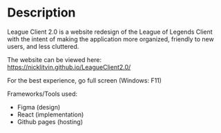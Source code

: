 # Description

League Client 2.0 is a website redesign of the League of Legends Client with the intent of making the application more organized, friendly to new users, and less cluttered.

The website can be viewed here: https://nicklitvin.github.io/LeagueClient2.0/

For the best experience, go full screen (Windows: F11)

Frameworks/Tools used:
- Figma (design)
- React (implementation)
- Github pages (hosting)
